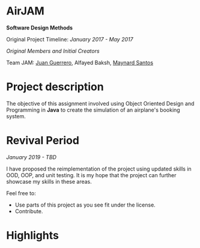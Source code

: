 # AirJAM

**Software Design Methods**

Original Project Timeline: _January 2017 - May 2017_

*Original Members and Initial Creators*

Team JAM: [Juan Guerrero](https://github.com/juang97), Alfayed Baksh, [Maynard Santos](https://github.com/mayntos)

# Project description
The objective of this assignment involved using Object Oriented Design and Programming in **Java** to create the simulation of an airplane's booking system.

# Revival Period
_January 2019 - TBD_

 I have proposed the reimplementation of the project using updated skills in OOD, OOP, and unit testing. It is my hope that the project can further showcase my skills in these areas. 
 
 Feel free to:
 - Use parts of this project as you see fit under the license. 
 - Contribute.
 
 
 # Highlights
 
 
